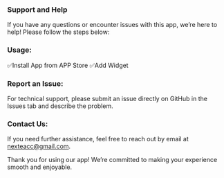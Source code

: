 ### Support and Help
If you have any questions or encounter issues with this app, we’re here to help! Please follow the steps below:

### Usage: 
✅Install App from APP Store
✅Add Widget

### Report an Issue: 
For technical support, please submit an issue directly on GitHub in the Issues tab and describe the problem.

### Contact Us: 
If you need further assistance, feel free to reach out by email at nexteacc@gmail.com.

Thank you for using our app! We’re committed to making your experience smooth and enjoyable.
